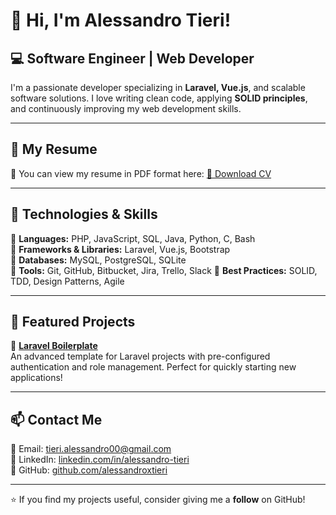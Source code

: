 # 👋 Hi, I'm Alessandro Tieri!

## 💻 Software Engineer | Web Developer

I'm a passionate developer specializing in **Laravel, Vue.js**, and scalable software solutions. I love writing clean code, applying **SOLID principles**, and continuously improving my web development skills.

---

## 📜 My Resume

📝 You can view my resume in PDF format here:
[📄 Download CV](https://github.com/alessandroxtieri/curriculum/blob/main/curriculum.pdf)

---

## 🚀 Technologies & Skills

🔹 **Languages:** PHP, JavaScript, SQL, Java, Python, C, Bash  
🔹 **Frameworks & Libraries:** Laravel, Vue.js, Bootstrap  
🔹 **Databases:** MySQL, PostgreSQL, SQLite  
🔹 **Tools:** Git, GitHub, Bitbucket, Jira, Trello, Slack 
🔹 **Best Practices:** SOLID, TDD, Design Patterns, Agile  

---

## 📌 Featured Projects

🔹 [**Laravel Boilerplate**](https://github.com/alessandroxtieri/laravel-boilerplate)  
An advanced template for Laravel projects with pre-configured authentication and role management. Perfect for quickly starting new applications!  

---

## 📫 Contact Me

📧 Email: [tieri.alessandro00@gmail.com](mailto:tieri.alessandro00@gmail.com)  
💼 LinkedIn: [linkedin.com/in/alessandro-tieri](https://www.linkedin.com/in/alessandro-tieri)  
🐙 GitHub: [github.com/alessandroxtieri](https://github.com/alessandroxtieri)  

---

⭐ If you find my projects useful, consider giving me a **follow** on GitHub!
